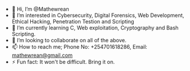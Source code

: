 - 👋 Hi, I’m @Mathewrean
- 👀 I’m interested in Cybersecurity, Digital Forensics, Web Development, Ethical Hacking, Penetration Testion and Scripting
- 🌱 I’m currently learning C, Web exploitation, Cryptography and Bash Scripting.
- 💞️ I’m looking to collaborate on all of the above.
- 📫 How to reach me; Phone No: +254701618286, Email: mathewrean@gmail.com
- ⚡ Fun fact: It won't be difficult. Bring it on.

<!---
Mathewrean/Mathewrean is a ✨ special ✨ repository because its `README.md` (this file) appears on your GitHub profile.
You can click the Preview link to take a look at your changes.
--->
